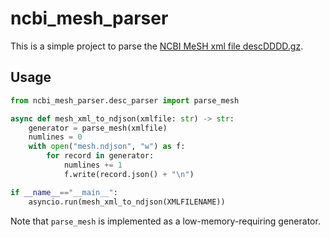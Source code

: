 # ncbi_mesh_parser

This is a simple project to parse the [NCBI MeSH xml file descDDDD.gz](https://nlmpubs.nlm.nih.gov/projects/mesh/MESH_FILES/xmlmesh/).

## Usage

```python
from ncbi_mesh_parser.desc_parser import parse_mesh

async def mesh_xml_to_ndjson(xmlfile: str) -> str:
    generator = parse_mesh(xmlfile)
    numlines = 0
    with open("mesh.ndjson", "w") as f:
        for record in generator:
            numlines += 1
            f.write(record.json() + "\n")

if __name__=="__main__":
    asyncio.run(mesh_xml_to_ndjson(XMLFILENAME))
```

Note that `parse_mesh` is implemented as a low-memory-requiring generator. 

